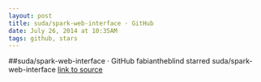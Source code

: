 ```yaml
---
layout: post
title: suda/spark-web-interface · GitHub
date: July 26, 2014 at 10:35AM
tags: github, stars
---
```

##suda/spark-web-interface · GitHub
fabiantheblind starred suda/spark-web-interface
[link to source](http://ift.tt/1uq3DB6) 

